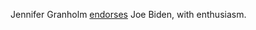 Jennifer Granholm <a href="https://twitter.com/JenGranholm/status/1235219391828103169">endorses</a> Joe Biden, with enthusiasm. 
